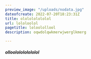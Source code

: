 ```yaml
---
preview_image: "/uploads/nodata.jpg"
dateofcreate: 2022-07-20T18:23:31Z
title: ololololololol
url: lololoolol
pagetitle: loloolollool
description: oqwdolqwkmerwjwerglkmerg

---
```

##### olloololololololol